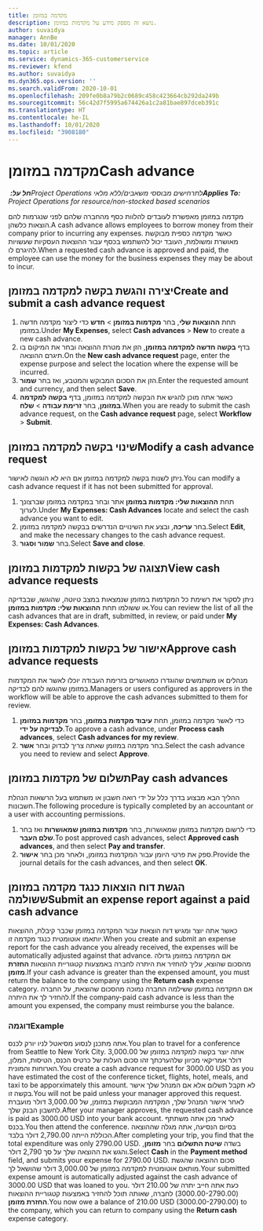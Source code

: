 ```yaml
---
title: מקדמה במזומן
description: נושא זה מספק מידע על מקדמות במזומן.
author: suvaidya
manager: AnnBe
ms.date: 10/01/2020
ms.topic: article
ms.service: dynamics-365-customerservice
ms.reviewer: kfend
ms.author: suvaidya
ms.dyn365.ops.version: ''
ms.search.validFrom: 2020-10-01
ms.openlocfilehash: 209fe0b8a79b2c0689c458c423664cb292da249b
ms.sourcegitcommit: 56c42d7f5995a674426a1c2a81bae897dceb391c
ms.translationtype: HT
ms.contentlocale: he-IL
ms.lasthandoff: 10/01/2020
ms.locfileid: "3908180"
---
```

# <a name="cash-advance"></a><span data-ttu-id="e69e7-103">מקדמה במזומן</span><span class="sxs-lookup"><span data-stu-id="e69e7-103">Cash advance</span></span>

<span data-ttu-id="e69e7-104">_**חל על:** ‏Project Operations לתרחישים מבוססי משאבים/ללא מלאי_</span><span class="sxs-lookup"><span data-stu-id="e69e7-104">_**Applies To:** Project Operations for resource/non-stocked based scenarios_</span></span>

<span data-ttu-id="e69e7-105">מקדמה במזומן מאפשרת לעובדים להלוות כסף מהחברה שלהם לפני שנגרמות להם הוצאות כלשהן.</span><span class="sxs-lookup"><span data-stu-id="e69e7-105">A cash advance allows employees to borrow money from their company prior to incurring any expenses.</span></span> <span data-ttu-id="e69e7-106">כאשר מקדמה כספית מבוקשת מאושרת ומשולמת, העובד יכול להשתמש בכסף עבור ההוצאות העסקיות שעשויות להיגרם לו.</span><span class="sxs-lookup"><span data-stu-id="e69e7-106">When a requested cash advance is approved and paid, the employee can use the money for the business expenses they may be about to incur.</span></span> 

## <a name="create-and-submit-a-cash-advance-request"></a><span data-ttu-id="e69e7-107">יצירה והגשת בקשה למקדמה במזומן</span><span class="sxs-lookup"><span data-stu-id="e69e7-107">Create and submit a cash advance request</span></span>

1. <span data-ttu-id="e69e7-108">תחת **ההוצאות שלי**, בחר **מקדמות במזומן** > **חדש** כדי ליצור מקדמה חדשה במזומן.</span><span class="sxs-lookup"><span data-stu-id="e69e7-108">Under **My Expenses**, select **Cash advances** > **New** to create a new cash advance.</span></span> 
2. <span data-ttu-id="e69e7-109">בדף **בקשה חדשה למקדמה במזומן**, הזן את מטרת ההוצאה ובחר את המיקום בו תיגרם ההוצאה.</span><span class="sxs-lookup"><span data-stu-id="e69e7-109">On the **New cash advance request** page, enter the expense purpose and select the location where the expense will be incurred.</span></span>
3. <span data-ttu-id="e69e7-110">הזן את הסכום המבוקש והמטבע, ואז בחר **שמור**.</span><span class="sxs-lookup"><span data-stu-id="e69e7-110">Enter the requested amount and currency, and then select **Save**.</span></span> 
4. <span data-ttu-id="e69e7-111">כאשר אתה מוכן להגיש את הבקשה למקדמה במזומן, בדף **בקשה למקדמה במזומן**, בחר **זרימת עבודה** > **שלח**.</span><span class="sxs-lookup"><span data-stu-id="e69e7-111">When you are ready to submit the cash advance request, on the **Cash advance request** page, select **Workflow** > **Submit**.</span></span>

## <a name="modify-a-cash-advance-request"></a><span data-ttu-id="e69e7-112">שינוי בקשה למקדמה במזומן</span><span class="sxs-lookup"><span data-stu-id="e69e7-112">Modify a cash advance request</span></span>

<span data-ttu-id="e69e7-113">ניתן לשנות בקשה למקדמה במזומן אם היא לא הוגשה לאישור.</span><span class="sxs-lookup"><span data-stu-id="e69e7-113">You can modify a cash advance request if it has not been submitted for approval.</span></span>

1. <span data-ttu-id="e69e7-114">תחת **ההוצאות שלי: מקדמות במזומן** אתר ובחר במקדמה במזומן שברצונך לערוך.</span><span class="sxs-lookup"><span data-stu-id="e69e7-114">Under **My Expenses: Cash Advances** locate and select the cash advance you want to edit.</span></span>
2. <span data-ttu-id="e69e7-115">בחר **עריכה**, ובצע את השינויים הנדרשים בבקשה למקדמה במזומן.</span><span class="sxs-lookup"><span data-stu-id="e69e7-115">Select **Edit**, and make the necessary changes to the cash advance request.</span></span> 
3. <span data-ttu-id="e69e7-116">בחר **שמור וסגור**.</span><span class="sxs-lookup"><span data-stu-id="e69e7-116">Select **Save and close**.</span></span>


## <a name="view-cash-advance-requests"></a><span data-ttu-id="e69e7-117">תצוגה של בקשות למקדמות במזומן</span><span class="sxs-lookup"><span data-stu-id="e69e7-117">View cash advance requests</span></span>
<span data-ttu-id="e69e7-118">ניתן לסקור את רשימת כל המקדמות במזומן שנמצאות במצב טיוטה, שהוגשו, שבבדיקה או ששולמו תחת **ההוצאות שלי: מקדמות במזומן**.</span><span class="sxs-lookup"><span data-stu-id="e69e7-118">You can review the list of all the cash advances that are in draft, submitted, in review, or paid under **My Expenses: Cash Advances**.</span></span> 

## <a name="approve-cash-advance-requests"></a><span data-ttu-id="e69e7-119">אישור של בקשות למקדמות במזומן</span><span class="sxs-lookup"><span data-stu-id="e69e7-119">Approve cash advance requests</span></span>

<span data-ttu-id="e69e7-120">מנהלים או משתמשים שהוגדרו כמאושרים בזרימת העבודה יוכלו לאשר את המקדמות במזומן שהוגשו להם לבדיקה.</span><span class="sxs-lookup"><span data-stu-id="e69e7-120">Managers or users configured as approvers in the workflow will be able to approve the cash advances submitted to them for review.</span></span> 

1. <span data-ttu-id="e69e7-121">כדי לאשר מקדמה במזומן, תחת **עיבוד מקדמות במזומן**, בחר **מקדמות במזומן לבדיקה על ידי**.</span><span class="sxs-lookup"><span data-stu-id="e69e7-121">To approve a cash advance, under **Process cash advances**, select **Cash advances for my review**.</span></span>
2. <span data-ttu-id="e69e7-122">בחר מקדמה במזומן שאתה צריך לבדוק ובחר **אשר**.</span><span class="sxs-lookup"><span data-stu-id="e69e7-122">Select the cash advance you need to review and select **Approve**.</span></span>  

## <a name="pay-cash-advances"></a><span data-ttu-id="e69e7-123">תשלום של מקדמות במזומן</span><span class="sxs-lookup"><span data-stu-id="e69e7-123">Pay cash advances</span></span> 
<span data-ttu-id="e69e7-124">ההליך הבא מבצוע בדרך כלל על ידי רואה חשבון או משתמש בעל הרשאות הנהלת חשבונות.</span><span class="sxs-lookup"><span data-stu-id="e69e7-124">The following procedure is typically completed by an accountant or a user with accounting permissions.</span></span>

1. <span data-ttu-id="e69e7-125">כדי לרשום מקדמות במזומן שמאושרות, בחר **מקדמות במזומן שמאושרות** ואז בחר **שלם העבר**.</span><span class="sxs-lookup"><span data-stu-id="e69e7-125">To post approved cash advances, select **Approved cash advances**, and then select **Pay and transfer**.</span></span>  
2. <span data-ttu-id="e69e7-126">ספק את פרטי היומן עבור המקדמות במזומן, ולאחר מכן בחר **אישור**.</span><span class="sxs-lookup"><span data-stu-id="e69e7-126">Provide the journal details for the cash advances, and then select **OK**.</span></span> 

## <a name="submit-an-expense-report-against-a-paid-cash-advance"></a><span data-ttu-id="e69e7-127">הגשת דוח הוצאות כנגד מקדמה במזומן ששולמה</span><span class="sxs-lookup"><span data-stu-id="e69e7-127">Submit an expense report against a paid cash advance</span></span> 

<span data-ttu-id="e69e7-128">כאשר אתה יוצר ומגיש דוח הוצאות עבור המקדמה במזומן שכבר קיבלת, ההוצאות יותאמו אוטומטית כנגד מקדמה זו.</span><span class="sxs-lookup"><span data-stu-id="e69e7-128">When you create and submit an expense report for the cash advance you already received, the expenses will be automatically adjusted against that advance.</span></span> <span data-ttu-id="e69e7-129">אם המקדמה במזומן גדולה מהסכום שהוצא, עליך להחזיר את היתרה לחברה באמצעות קטגוריית ההוצאות **החזרת מזומן**.</span><span class="sxs-lookup"><span data-stu-id="e69e7-129">If your cash advance is greater than the expensed amount, you must return the balance to the company using the **Return cash** expense category.</span></span> <span data-ttu-id="e69e7-130">אם המקדמה במזומן ששילמה החברה נמוכה מהסכום שהוצאת, על החברה להחזיר לך את היתרה.</span><span class="sxs-lookup"><span data-stu-id="e69e7-130">If the company-paid cash advance is less than the amount you expensed, the company must reimburse you the balance.</span></span> 

### <a name="example"></a><span data-ttu-id="e69e7-131">דוגמה</span><span class="sxs-lookup"><span data-stu-id="e69e7-131">Example</span></span>
<span data-ttu-id="e69e7-132">אתה מתכנן לנסוע מסיאטל לניו יורק לכנס.</span><span class="sxs-lookup"><span data-stu-id="e69e7-132">You plan to travel for a conference from Seattle to New York City.</span></span> <span data-ttu-id="e69e7-133">אתה יוצר בקשה למקדמה במזומן של 3,000.00 דולר אמריקאי מכיוון שלהערכתך זהו סכום העלות של כרטיס הכנס, הטיסות, המלון, הארוחות והמונית.</span><span class="sxs-lookup"><span data-stu-id="e69e7-133">You create a cash advance request for 3000.00 USD as you have estimated the cost of the conference ticket, flights, hotel, meals, and taxi to be apporximately this amount.</span></span> <span data-ttu-id="e69e7-134">לא תקבל תשלום אלא אם המנהל שלך אישר בקשה זו.</span><span class="sxs-lookup"><span data-stu-id="e69e7-134">You will not be paid unless your manager approved this request.</span></span> <span data-ttu-id="e69e7-135">לאחר אישור המנהל שלך, המקדמה המבוקשת במזומן, של 3,000.00 דולר מועברת לחשבון הבנק שלך.</span><span class="sxs-lookup"><span data-stu-id="e69e7-135">After your manager approves, the requested cash advance is paid as 3000.00 USD into your bank account.</span></span> <span data-ttu-id="e69e7-136">לאחר מכן אתה משתתף בכנס.</span><span class="sxs-lookup"><span data-stu-id="e69e7-136">You then attend the conference.</span></span> <span data-ttu-id="e69e7-137">בסיום הנסיעה, אתה מגלה שההוצאה הכוללת הייתה 2,790.00 דולר בלבד.</span><span class="sxs-lookup"><span data-stu-id="e69e7-137">After completing your trip, you find that the total expenditure was only 2790.00 USD.</span></span> <span data-ttu-id="e69e7-138">בשדה **שיטת התשלום** בחר **מזומן**, והגש את ההוצאה שלך על סך 2,790 דולר.</span><span class="sxs-lookup"><span data-stu-id="e69e7-138">Select **Cash** in the **Payment method** field, and submits your expense for 2790.00 USD.</span></span> <span data-ttu-id="e69e7-139">סכום ההוצאה שהגשת מותאם אוטומטית למקדמה במזומן של 3,000.00 דולר שהושאל לך.</span><span class="sxs-lookup"><span data-stu-id="e69e7-139">Your submitted expense amount is automatically adjusted against the cash advance of 3000.00 USD that was loaned to you.</span></span> <span data-ttu-id="e69e7-140">כעת אתה חייב יתרה של 210.00 דולר (3000.00-2790.00) לחברה, שאותה תוכל להחזיר באמצעות קטגוריית ההוצאות **החזרת מזומן**.</span><span class="sxs-lookup"><span data-stu-id="e69e7-140">You now owe a balance of 210.00 USD (3000.00-2790.00) to the company, which you can return to company using the **Return cash** expense category.</span></span> 
